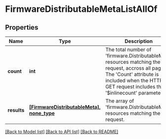 # FirmwareDistributableMetaListAllOf

## Properties
Name | Type | Description | Notes
------------ | ------------- | ------------- | -------------
**count** | **int** | The total number of &#39;firmware.DistributableMeta&#39; resources matching the request, accross all pages. The &#39;Count&#39; attribute is included when the HTTP GET request includes the &#39;$inlinecount&#39; parameter. | [optional] 
**results** | [**[FirmwareDistributableMeta], none_type**](FirmwareDistributableMeta.md) | The array of &#39;firmware.DistributableMeta&#39; resources matching the request. | [optional] 

[[Back to Model list]](../README.md#documentation-for-models) [[Back to API list]](../README.md#documentation-for-api-endpoints) [[Back to README]](../README.md)


